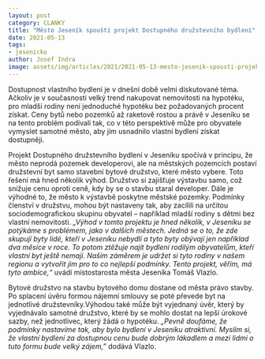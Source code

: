 ```yaml
---
layout: post
category: CLANKY
title: "Město Jeseník spouští projekt Dostupného družstevního bydlení"
date: 2021-05-13
tags: 
- jesenicko
author: Josef Indra
image: assets/img/articles/2021/2021-05-13-mesto-jesenik-spousti-projekt-dostupneho-druzstevniho-bydleni.jpg  #751x422 pixelu
---
```

Dostupnost vlastního bydlení je v dnešní době velmi diskutované téma. Ačkoliv je v současnosti velký trend nakupovat nemovitosti na hypotéku, pro mladší rodiny není jednoduché hypotéku bez požadovaných procent získat. Ceny bytů nebo pozemků až raketově rostou a právě v Jeseníku se na tento problém podívali tak, co v této perspektivě může pro obyvatele vymyslet samotné město, aby jim usnadnilo vlastní bydlení získat dostupněji.

Projekt Dostupného družstevního bydlení v Jeseníku spočívá v principu, že město neprodá pozemek developerovi, ale na městských pozemcích postaví družstevní byt samo stavební bytové družstvo, které město vybere. Toto řešení má hned několik výhod. Družstvo si zajišťuje výstavbu samo, což snižuje cenu oproti ceně, kdy by se o stavbu staral developer. Dále je výhodné to, že město k výstavbě poskytne městské pozemky. Podmínky členství v družstvu, mohou být nastaveny tak, aby zacílili na určitou sociodemografickou skupinu obyvatel – například mladší rodiny s dětmi bez vlastní nemovitosti. *„Výhod v tomto projektu je hned několik, v Jeseníku se potýkáme s problémem, jako v dalších městech. Jedná se o to, že zde skupují byty lidé, kteří v Jeseníku nebydlí a tyto byty obývají jen například dva měsíce v roce. To potom ztěžuje najít bydlení rodilým obyvatelům, kteří vlastní byt ještě nemají. Naším záměrem je udržet si tyto rodiny v našem regionu a vytvořit jim pro to co nejlepší podmínky. Tento projekt, věřím, má tyto ambice,“* uvádí místostarosta města Jeseníka Tomáš Vlazlo. 

Bytové družstvo na stavbu bytového domu dostane od města právo stavby. Po splacení úvěru formou nájemní smlouvy se poté převede byt na jednotlivé družstevníky.Výhodou také může být vyjednaný úvěr, který by vyjednávalo samotné družstvo, které by se mohlo dostat na lepší úrokové sazby, než jednotlivec, který žádá o hypotéku. *„Pevně doufáme, že podmínky nastavíme tak, aby bylo bydlení v Jeseníku atraktivní. Myslím si, že vlastní bydlení za dostupnou cenu bude dobrým lákadlem a mezi lidmi o tuto formu bude velký zájem,”* dodává Vlazlo. 
